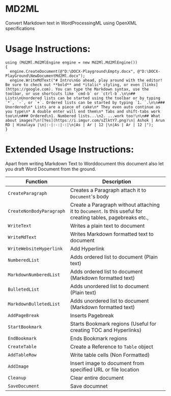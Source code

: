 # MD2ML
Convert Markdown text in WordProcessingML using OpenXML specifications

# Usage Instructions:

    using (Md2Ml.Md2MlEngine engine = new Md2Ml.Md2MlEngine())
    {
      engine.CreateDocument(@"D:\DOCX-Playground\Empty.docx", @"D:\DOCX-PlayGround\NewDocumentMd2Ml.docx");
      engine.WriteMdText("# Intro\nGo ahead, play around with the editor! Be sure to check out **bold** and *italic* styling, or even [links](https://google.com). You can type the Markdown syntax, use the toolbar, or use shortcuts like `cmd-b` or `ctrl-b`.\n\n## Lists\nUnordered lists can be started using the toolbar or by typing `*`, `-`, or `+`. Ordered lists can be started by typing `1. `.\n\n### Unordered\n* Lists are a piece of cake\n* They even auto continue as you type\n* A double enter will end them\n* Tabs and shift-tabs work too\n\n### Ordered\n1. Numbered lists...\n2. ...work too!\n\n## What about images?\n![Yes](https://i.imgur.com/sZlktY7.png)\n| Ashok | Arun RD | Himalaya |\n|:-|:-:|-:|\n|As | Ar | 12 |\n|As | Ar | 12 |");
    }
    
# Extended Usage Instructions:
Apart from writing Markdown Text to Worddocument this document also let you draft Word Document from the ground.

| Function | Description |
|---|---|
|`CreateParagraph`| Creates a Paragraph attach it to `Document`'s body |
|`CreateNonBodyParagraph`| Create a Paragraph without attaching it to `Document`. Is this useful for creating tables, pagebreaks etc.,|
|`WriteText`| Writes a plain text to document |
|`WriteMdText`| Writes Markdown formatted text to document |
|`WriteWebsiteHyperlink`| Add Hyperlink |
|`NumberedList`| Adds ordered list to document (Plain text) |
|`MarkdownNumberedList`| Adds ordered list to document (Markdown formatted text) |
|`BulletedList`| Adds unordered list to document (Plain text) |
|`MarkdownBulletedList`|Adds unordered list to document (Markdown formatted text) |
|`AddPageBreak`| Inserts Pagebreak |
|`StartBookmark`| Starts Bookmark regions (Useful for creating TOC and Hyperlinks) |
|`EndBookmark`| Ends Bookmark regions |
|`CreateTable`| Create a Reference to `Table` object |
|`AddTableRow`| Write table cells (Non Formatted) |
|`AddImage`| Insert image to document from specified URL or file location |
|`Cleanup`| Clear entire document |
|`SaveDocument`| Save documnet |

